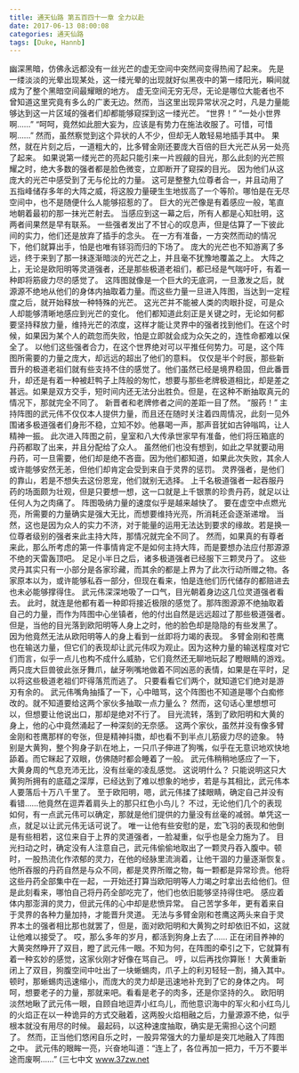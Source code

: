```yaml
---
title: 通天仙路 第五百四十一章 全力以赴
date: 2017-06-13 08:00:08
categories: 通天仙路
tags: [Duke, Hannb]
---
```


幽深黑暗，仿佛永远都没有一丝光芒的虚无空间中突然间变得热闹了起来。
先是一缕淡淡的光晕出现某处，这一缕光晕的出现就好似黑夜中的第一缕阳光，瞬间就成为了整个黑暗空间最耀眼的地方。
虚无空间无穷无尽，无论是哪位大能者也不曾知道这里究竟有多么的广袤无边。然而，当这里出现异常状况之时，凡是力量能够达到这一片区域的强者们却都能够窥探到这一缕光芒。
“世界！”
“一处小世界啊……”
“呵呵，竟然如此胆大妄为，应该是有势力在施法收服了。可惜，可惜啊……”
然而，虽然察觉到这个异状的人不少，但却无人敢轻易地插手其中。
果然，就在片刻之后，一道粗大的，比多臂金刚还要庞大百倍的巨大光芒从另一处亮了起来。
如果说第一缕光芒的亮起只能引来一片觊觎的目光，那么此刻的光芒照耀之时，绝大多数的强者都是脸色微变，立即断开了窥探的目光。
因为他们从这庞大的光芒中感受到了无与伦比的力量。
这可是整整九位尊者合一，并且动用了五指峰储存多年的大阵之威，将这股力量硬生生地拔高了一个等阶。哪怕是在无尽空间中，也不是随便什么人能够招惹的了。
巨大的光芒像是有着感应一般，笔直地朝着最初的那一抹光芒射去。
当感应到这一幕之后，所有人都是心知肚明，这两者间果然是早有联系。
一些强者发出了不甘心的叹息声，但是估算了一下彼此间的实力，他们还是放弃了插手的念头。
在一方有准备，一方突然而动的情况下，他们就算出手，怕是也唯有铩羽而归的下场了。
庞大的光芒也不知游离了多远，终于来到了那一抹逐渐暗淡的光芒之上，并且毫不犹豫地覆盖之上。
大阵之上，无论是欧阳明等灵道强者，还是那些极道老祖们，都已经是气喘吁吁，有着一种即将筋疲力尽的感觉了。
这阵图就像是一个巨大的无底洞，一旦激发之后，就源源不绝地从他们的身体内抽取着力量。而这些力量一旦进入阵图，当达到一定程度之后，就开始释放一种特殊的光芒。
这光芒并不能被人类的肉眼扑捉，可是众人却能够清晰地感应到光芒的变化。
他们都知道此刻正是关键之时，无论如何都要坚持释放力量，维持光芒的浓度，这样才能让灵界中的强者找到他们。在这个时候，如果因为某个人的疏忽而失败，怕是立即就会成为众矢之的，连性命都难以保全了。
以他们这些强者合力，在这个世界绝对可以平推任何势力。可是，这个阵图所需要的力量之庞大，却远远的超出了他们的意料。
仅仅是半个时辰，那些新晋升的极道老祖们就有些支持不住的感觉了。他们虽然已经是境界稳固，但此番晋升，却还是有着一种被赶鸭子上阵般的匆忙，想要与那些老牌极道相比，却是差之甚远。如果是双方交手，短时间内还无法分出胜负。但是，在这种不断抽取真元的情况下，那就完全不同了。
新晋者和老牌修者之间的差距一目了然。
“服药！”
主持阵图的武元伟不仅仅本人提供力量，而且还在随时关注着四周情况，此刻一见外围诸多极道强者们身形不稳，立知不妙。他暴喝一声，那声音犹如古钟嗡鸣，让人精神一振。
此次进入阵图之前，皇室和八大传承世家早有准备，他们将压箱底的丹药都取了出来，并且分配给了众人。
虽然他们也没有想到，如此之早就要动用丹药，可一旦需要，他们却是绝不吝啬。因为他们都知道，如果此次失败，其余人或许能够安然无恙，但他们却肯定会受到来自于灵界的惩罚。
灵界强者，是他们的靠山，若是不想失去这份恩宠，他们就别无选择。
上千名极道强者一起吞服丹药的场面颇为壮观，但是只要想一想，这一口就是上千银票的珍贵丹药，就足以让任何人为之肉痛了。
阵图吸纳力量的速度似乎是越来越快了。
要在虚空中点燃光亮，所需要的力量确实是强大无比，而想要维持光亮，所消耗还会逐渐递增。
当然，这也是因为众人的实力不济，对于能量的运用无法达到要求的缘故。若是换一位尊者级别的强者来此主持大阵，那情况就完全不同了。
然而，如果真的有尊者来此，那么所考虑的第一件事情肯定不是如何主持大阵，而是要想办法应付那源源不绝的天雷轰顶吧。
足足小半日之后，诸多极道强者已经服下三颗灵丹了。
这些灵丹其实只有一小部分是各家珍藏，而其余的都是上界为了此次行动所赠之物。各家原本以为，或许能够私吞一部分，但现在看来，怕是连他们历代储存的都赔进去也未必能够撑得住。
武元伟深深地吸了一口气，目光朝着身边这几位灵道强者看去。
此时，就连是他都有着一种即将接近极限的感觉了。那阵图源源不绝抽取着自己的力量，而作为阵图中心坐镇者，他的付出自然是远远超过了那些极道强者。
但是，当他的目光落到欧阳明等人身上之时，他的脸色却是隐隐的有些发黑了。
因为他竟然无法从欧阳明等人的身上看到一丝即将力竭的表现。
多臂金刚和苍鹰也在输送力量，但它们的表现却让武元伟叹为观止。因为这种力量的输送程度对它们而言，似乎一点儿也构不成什么威胁，它们竟然还无聊地玩起了瞪眼睛的游戏。
两只庞大巨兽彼此张牙舞爪，龇牙咧嘴地做着不同凶恶的表情，如果是在平时，足以将这些极道老祖们吓得落荒而逃了。
只要看看它们两个，就知道它们绝对是游刃有余的。
武元伟嘴角抽搐了一下，心中暗骂，这个阵图也不知道是哪个白痴修改的。就不知道要给这两个家伙多抽取一点力量么？
然而，这句话心里想想可以，但想要让他说出口，那却是绝对不行了。
目光流转，落到了欧阳明和大黄的身上，他的心中竟然涌起了一种深刻的无奈感。
这两个家伙，虽然并没有像多臂金刚和苍鹰那样的夸张，但是精神抖擞，却也看不到半点儿筋疲力尽的迹象。
特别是大黄狗，整个狗身子趴在地上，一只爪子伸进了狗嘴，似乎在无意识地欢快地舔着。而它眯起了双眼，仿佛随时都会睡着了一般。
武元伟稍稍地感应了一下，大黄身周的气息充沛无比，没有丝毫的凌乱感觉。
这说明什么？
只能说明这只大黄狗所拥有的底蕴之深厚，已经达到了难以想象的地步，若是与其相比，武元伟本人要落后十万八千里了。
至于欧阳明，嗯，武元伟揉了揉眼睛，确定自己并没有看错……他竟然在逗弄着肩头上的那只红色小鸟儿？
不过，无论他们几个的表现如何，有一点武元伟可以确定，那就是他们提供的力量没有丝毫的减弱。单凭这一点，就足以让武元伟无话可说了。
唯一让他有些安慰的是，宏飞羽的表现和他倒是有些相若，这位来自于上界的灵道强者，一脸凝重，似乎也是全力施为了。
目光扫动之时，确定没有人注意自己，武元伟偷偷地取出了一颗灵丹吞入腹中。顿时，一股热流化作浓郁的灵力，在他的经脉里流淌着，让他干涸的力量逐渐恢复。
他所吞服的丹药自然是与众不同，都是灵界所赠之物，每一颗都是异常珍贵。他将这些丹药全部集中在一起，一开始还打算当欧阳明等人力竭之时拿出去给他们。但是此刻看来，哪怕自己将丹药全部吃完了，他们也依旧能够坚持得住吧。
感应着体内那澎湃的灵力，但武元伟的心中却是悲愤异常。
自己苦学多年，更有着来自于灵界的各种力量加持，才能晋升灵道。
无法与多臂金刚和苍鹰这两头来自于灵界本土的强者相比那也就罢了，但是，面对欧阳明和大黄狗之时却依旧不如，这就让他难以接受了。
哎，那么多年的岁月，都活到狗身上去了……
正在闭目养神的大黄突然睁开了双目，瞪了武元伟一眼。不知为何，在阵图的牵引之下，它就算有着一种玄妙的感觉，这家伙刚才好像在骂自己。
哼，以后再找你算账！
大黄重新闭上了双目，狗腹空间中吐出了一块蜥蜴肉，爪子上的利刃轻轻一割，捅入其中。
顿时，那蜥蜴肉迅速缩小，而庞大的灵力却是迅速地补充到了它的身体之内。
呵呵，想要老子的力量，那就来吧。看看是老子的肉多，还是你坚持的久。
欧阳明淡然地瞅了武元伟一眼，自顾自地逗弄小红鸟儿，而他意识海中的军火和小红鸟儿的火焰正在以一种诡异的方式交融着，这两股火焰相融之后，力量源源不绝，似乎根本就没有用尽的时候。
最起码，以这种速度抽取，确实是无需担心这个问题了。
然而，正当他们悠闲自乐之时，一股异常强大的力量却是突兀地融入了阵图之中。
武元伟的眼眸一亮，兴奋地叫道：“连上了，各位再加一把力，千万不要半途而废啊……”
(三七中文 www.37zw.net